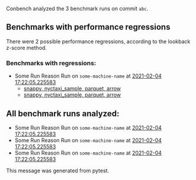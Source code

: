 Conbench analyzed the 3 benchmark runs on commit `abc`.

## Benchmarks with performance regressions

There were 2 possible performance regressions, according to the lookback z-score method.

### Benchmarks with regressions:

- Some Run Reason Run on `some-machine-name` at [2021-02-04 17:22:05.225583](http://localhost/compare/runs/some_baseline...some_contender/)
  - [snappy, nyctaxi_sample, parquet, arrow](http://localhost/compare/benchmarks/some-benchmark-uuid-1...some-benchmark-uuid-3)
  - [snappy, nyctaxi_sample, parquet, arrow](http://localhost/compare/benchmarks/some-benchmark-uuid-1...some-benchmark-uuid-3)

## All benchmark runs analyzed:

- Some Run Reason Run on `some-machine-name` at [2021-02-04 17:22:05.225583](http://localhost/runs/some_contender)
- Some Run Reason Run on `some-machine-name` at [2021-02-04 17:22:05.225583](http://localhost/runs/some_contender)
- Some Run Reason Run on `some-machine-name` at [2021-02-04 17:22:05.225583](http://localhost/runs/some_contender)

This message was generated from pytest.
